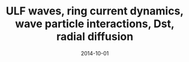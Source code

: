 ---
title: "ULF waves, ring current dynamics, wave particle interactions, Dst, radial diffusion"
collection: publications
permalink: /publication/2014-10-01-Murphy_b
excerpt: ' '
date: 2014-10-01
venue: 'Geophysical Research Letters'
paperurl: 'https://doi.org/10.1002/2014GL061253'
citation: 'Murphy, K. R., Mann, I. R., &amp; Ozeke, L. G. (2014). A ULF wave driver of ring current energization. Geophysical Research Letters, 41(19), 6595-6602. https://doi.org/10.1002/2014GL061253'
---